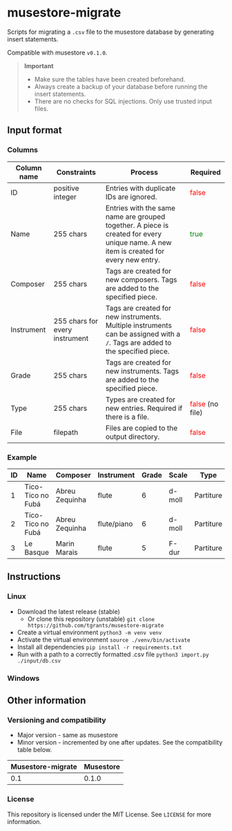 # musestore-migrate

Scripts for migrating a `.csv` file to the musestore database by generating insert statements.

Compatible with musestore `v0.1.0`.

> **Important**
>
> * Make sure the tables have been created beforehand.
> * Always create a backup of your database before running the insert statements.
> * There are no checks for SQL injections. Only use trusted input files.

## Input format

### Columns

Column name | Constraints | Process | Required
--- | --- | --- | ---
ID | positive integer | Entries with duplicate IDs are ignored. | <span style="color:red">false</span>
Name | 255 chars | Entries with the same name are grouped together. A piece is created for every unique name. A new item is created for every new entry. | <span style="color:green">true</span>
Composer | 255 chars | Tags are created for new composers. Tags are added to the specified piece. | <span style="color:red">false</span>
Instrument | 255 chars for every instrument | Tags are created for new instruments. Multiple instruments can be assigned with a `/`. Tags are added to the specified piece. | <span style="color:red">false</span>
Grade | 255 chars | Tags are created for new instruments. Tags are added to the specified piece. | <span style="color:red">false</span>
Type | 255 chars | Types are created for new entries. Required if there is a file. | <span style="color:red">false</span> (no file)
File | filepath | Files are copied to the output directory. | <span style="color:red">false</span>

### Example

ID | Name | Composer | Instrument | Grade | Scale | Type | File
--- | --- | --- | --- | --- | --- | --- | ---
1 | Tico-Tico no Fubá | Abreu Zequinha | flute | 6 | d-moll | Partiture | Abreu Zequinha\Abreu_Tico_tico_Flute.pdf
2 | Tico-Tico no Fubá | Abreu Zequinha | flute/piano | 6 | d-moll | Partiture | Abreu Zequinha\Abreu_Tico_tico_complete.pdf
3 | Le Basque | Marin Marais | flute | 5 | F-dur | Partiture | Marais Marin\Marais_Le Basque_flute.pdf


## Instructions

### Linux

* Download the latest release (stable)
	* Or clone this repository (unstable) `git clone https://github.com/tgrants/musestore-migrate`
* Create a virtual environment `python3 -m venv venv`
* Activate the virtual environment `source ./venv/bin/activate`
* Install all dependencies `pip install -r requirements.txt`
* Run with a path to a correctly formatted .csv file `python3 import.py ./input/db.csv`

### Windows

## Other information

### Versioning and compatibility

* Major version - same as musestore
* Minor version - incremented by one after updates. See the compatibility table below.

Musestore-migrate | Musestore
--- | ---
0.1 | 0.1.0

### License

This repository is licensed under the MIT License. See `LICENSE` for more information.
